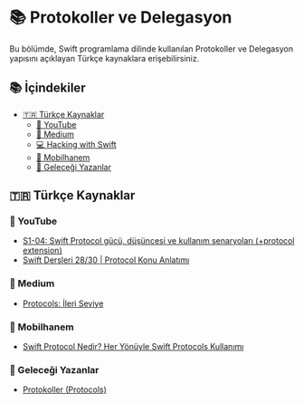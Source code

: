 # 📚 Protokoller ve Delegasyon

Bu bölümde, Swift programlama dilinde kullanılan Protokoller ve Delegasyon yapısını açıklayan Türkçe kaynaklara erişebilirsiniz.

## 📚 İçindekiler

- <a href="#turkce-kaynaklar">🇹🇷 Türkçe Kaynaklar</a>
  - <a href="#youtube">🎥 YouTube</a>
  - <a href="#medium">📝 Medium</a>
  - <a href="#hacking-with-swift-tr">💻 Hacking with Swift</a>
  - <a href="#mobilhanem">📱 Mobilhanem</a>
  - <a href="#gelecegi-yazanlar">🚀 Geleceği Yazanlar</a>


## 🇹🇷 Türkçe Kaynaklar

### 🎥 YouTube

- [S1-04: Swift Protocol gücü, düşüncesi ve kullanım senaryoları (+protocol extension)](https://www.youtube.com/watch?v=x66125eQK8k&t=815s)
- [Swift Dersleri 28/30 | Protocol Konu Anlatımı](https://www.youtube.com/watch?v=I7zsnmbghi4)

### 📝 Medium

- [Protocols: İleri Seviye](https://medium.com/turkishkit/swift-ile-protokol-tabanlı-programla-protocols-2-b84b9dc091f9)

### 📱 Mobilhanem

- [Swift Protocol Nedir? Her Yönüyle Swift Protocols Kullanımı](https://www.mobilhanem.com/swift-protocol-nedir-ve-protocol-kullanimi/)

### 🚀 Geleceği Yazanlar

- [Protokoller (Protocols)](https://gelecegiyazanlar.turkcell.com.tr/konu/egitim/swift-ile-ios-101/protokoller-protocols)
